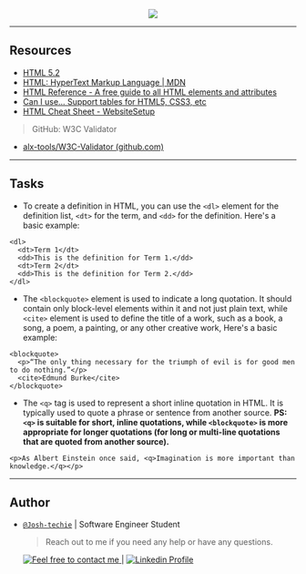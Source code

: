 <p align="center">
<img src="https://th.bing.com/th/id/OIP.EJWATaNmA6BjE2W5q956MwAAAA?pid=ImgDet&w=161&h=211&c=7">
</p>

---

<h2> Resources</h2>

- [HTML 5.2](https://intranet.alxswe.com/rltoken/3ZeSykXeV9rQhzFiW5GHcg)
- [HTML: HyperText Markup Language | MDN](https://developer.mozilla.org/en-US/docs/Web/HTML)
- [HTML Reference - A free guide to all HTML elements and attributes](https://htmlreference.io/)
- [Can I use… Support tables for HTML5, CSS3, etc](https://caniuse.com/)
- [HTML Cheat Sheet - WebsiteSetup](https://websitesetup.org/html5-cheat-sheet/)

> GitHub: W3C Validator

- [alx-tools/W3C-Validator (github.com)](https://github.com/alx-tools/W3C-Validator)

---

<h2> Tasks </h2>

- To create a definition in HTML, you can use the `<dl>` element for the definition list, `<dt>` for the term, and `<dd>` for the definition. Here's a basic example:

```
<dl>
  <dt>Term 1</dt>
  <dd>This is the definition for Term 1.</dd>
  <dt>Term 2</dt>
  <dd>This is the definition for Term 2.</dd>
</dl>
```

- The `<blockquote>` element is used to indicate a long quotation. It should contain only block-level elements within it and not just plain text, while `<cite>` element is used to define the title of a work, such as a book, a song, a poem, a painting, or any other creative work, Here's a basic example:

```
<blockquote>
  <p>“The only thing necessary for the triumph of evil is for good men to do nothing.”</p>
  <cite>Edmund Burke</cite>
</blockquote>
```

- The `<q>` tag is used to represent a short inline quotation in HTML. It is typically used to quote a phrase or sentence from another source.
  **PS: `<q>` is suitable for short, inline quotations, while `<blockquote>` is more appropriate for longer quotations (for long or multi-line quotations that are quoted from another source).**

```
<p>As Albert Einstein once said, <q>Imagination is more important than knowledge.</q></p>
```

---

<h2> Author </h2>

- [`@Josh-techie`](https://github.com/Josh-techie) | Software Engineer Student

  > Reach out to me if you need any help or have any questions.

  <a href="mailto:youssef.abouyahia@e-polytechnique.ma">
  	<img alt="Feel free to contact me" src="https://img.shields.io/badge/-Ask_me_anything-blue?style=flat&logo=Gmail&logoColor=white&link=mailto:youssef.abouyahia@e-polytechnique.ma&color=3d85c6" />
  </a>
  <span> | </span>
    <a href="https://www.linkedin.com/in/youssef-abouyahia/">
        <img alt="Linkedin Profile" src="https://img.shields.io/badge/-Linkedin-0072b1?style=flat&logo=Linkedin&logoColor=white&link=https://www.linkedin.com/in/youssef-abouyahia/" />
